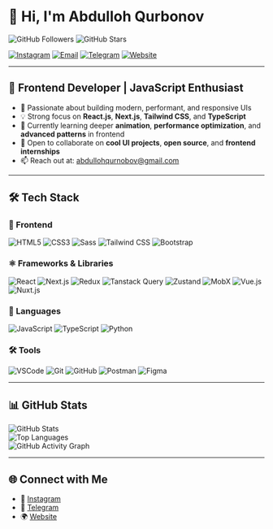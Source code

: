 # 👋 Hi, I'm Abdulloh Qurbonov

![GitHub Followers](https://img.shields.io/github/followers/abdullohqurbon0v?style=social) ![GitHub Stars](https://img.shields.io/github/stars/abdullohqurbon0v?style=social)

[![Instagram](https://img.shields.io/badge/Instagram-f542e0?style=for-the-badge&logo=instagram&logoColor=white)](https://www.instagram.com/abu_developer._) 
[![Email](https://img.shields.io/badge/Email-D14836?style=for-the-badge&logo=gmail&logoColor=white)](mailto:abdullohqurnobov@gmail.com) 
[![Telegram](https://img.shields.io/badge/Telegram-26A5E4?style=for-the-badge&logo=telegram&logoColor=white)](https://t.me/abdulloh_qurbonovvv) 
[![Website](https://img.shields.io/badge/Website-000000?style=for-the-badge&logo=vercel&logoColor=white)](https://abdullohfolio-3.vercel.app/)

---

## 🎨 Frontend Developer | JavaScript Enthusiast

- 🚀 Passionate about building modern, performant, and responsive UIs  
- 💡 Strong focus on **React.js**, **Next.js**, **Tailwind CSS**, and **TypeScript**  
- 🧠 Currently learning deeper **animation**, **performance optimization**, and **advanced patterns** in frontend  
- 🤝 Open to collaborate on **cool UI projects**, **open source**, and **frontend internships**  
- 📫 Reach out at: [abdullohqurnobov@gmail.com](mailto:abdullohqurnobov@gmail.com)

---

## 🛠 Tech Stack

### 🧩 Frontend
![HTML5](https://img.shields.io/badge/HTML5-E34F26?style=for-the-badge&logo=html5&logoColor=white)
![CSS3](https://img.shields.io/badge/CSS3-1572B6?style=for-the-badge&logo=css3&logoColor=white)
![Sass](https://img.shields.io/badge/Sass-CC6699?style=for-the-badge&logo=sass&logoColor=white)
![Tailwind CSS](https://img.shields.io/badge/Tailwind-38B2AC?style=for-the-badge&logo=tailwind-css&logoColor=white)
![Bootstrap](https://img.shields.io/badge/Bootstrap-7952B3?style=for-the-badge&logo=bootstrap&logoColor=white)

### ⚛️ Frameworks & Libraries
![React](https://img.shields.io/badge/React-61DAFB?style=for-the-badge&logo=react&logoColor=black)
![Next.js](https://img.shields.io/badge/Next.js-000000?style=for-the-badge&logo=nextdotjs&logoColor=white)
![Redux](https://img.shields.io/badge/Redux-764ABC?style=for-the-badge&logo=redux&logoColor=white)
![Tanstack Query](https://img.shields.io/badge/Tanstack_Query-FF4154?style=for-the-badge&logo=react-query&logoColor=white)
![Zustand](https://img.shields.io/badge/Zustand-000000?style=for-the-badge&logo=react&logoColor=white)
![MobX](https://img.shields.io/badge/MobX-FF9955?style=for-the-badge&logo=mobx&logoColor=white)
![Vue.js](https://img.shields.io/badge/Vue.js-4FC08D?style=for-the-badge&logo=vue.js&logoColor=white)
![Nuxt.js](https://img.shields.io/badge/Nuxt.js-00C58E?style=for-the-badge&logo=nuxtdotjs&logoColor=white)

### 🧠 Languages
![JavaScript](https://img.shields.io/badge/JavaScript-F7DF1E?style=for-the-badge&logo=javascript&logoColor=black)
![TypeScript](https://img.shields.io/badge/TypeScript-007ACC?style=for-the-badge&logo=typescript&logoColor=white)
![Python](https://img.shields.io/badge/Python-3776AB?style=for-the-badge&logo=python&logoColor=white)

### 🛠 Tools
![VSCode](https://img.shields.io/badge/VS_Code-0078D4?style=for-the-badge&logo=visual-studio-code&logoColor=white)
![Git](https://img.shields.io/badge/Git-F05032?style=for-the-badge&logo=git&logoColor=white)
![GitHub](https://img.shields.io/badge/GitHub-181717?style=for-the-badge&logo=github&logoColor=white)
![Postman](https://img.shields.io/badge/Postman-FF6C37?style=for-the-badge&logo=postman&logoColor=white)
![Figma](https://img.shields.io/badge/Figma-F24E1E?style=for-the-badge&logo=figma&logoColor=white)

---

## 📊 GitHub Stats
![GitHub Stats](https://github-readme-stats.vercel.app/api?username=abdullohqurbon0v&show_icons=true&theme=tokyonight)  
![Top Languages](https://github-readme-stats.vercel.app/api/top-langs/?username=abdullohqurbon0v&layout=compact&theme=tokyonight)  
![GitHub Activity Graph](https://github-readme-activity-graph.vercel.app/graph?username=abdullohqurbon0v&bg_color=0d1117&color=00aaff&line=0077ff&point=66ccff&area=true)

---

## 🌐 Connect with Me
- 📸 [Instagram](https://www.instagram.com/a_qurbonov_/)
- 💬 [Telegram](https://t.me/abdulloh_qurbonovvv)
- 🌍 [Website](https://abdullohfolio-3.vercel.app/)
